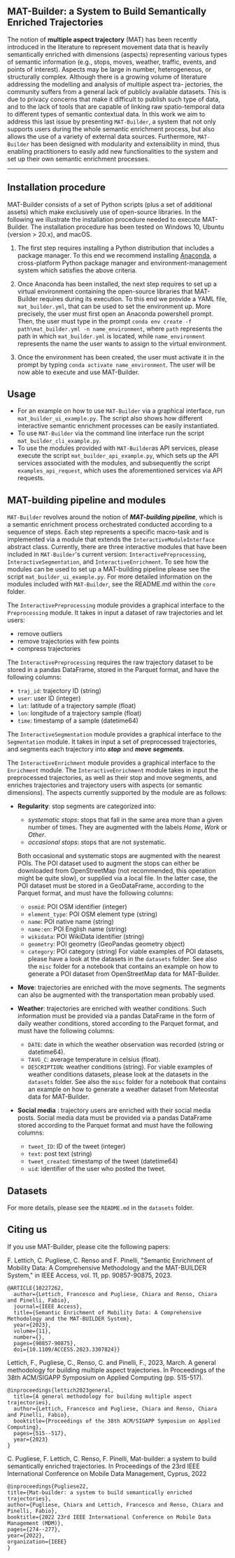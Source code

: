 ## **MAT-Builder: a System to Build Semantically Enriched Trajectories**

The notion of **multiple aspect trajectory** (MAT) has
been recently introduced in the literature to represent movement
data that is heavily semantically enriched with dimensions
(aspects) representing various types of semantic information (e.g.,
stops, moves, weather, traffic, events, and points of interest).
Aspects may be large in number, heterogeneous, or structurally
complex. Although there is a growing volume of literature
addressing the modelling and analysis of multiple aspect tra-
jectories, the community suffers from a general lack of publicly
available datasets. This is due to privacy concerns that make it
difficult to publish such type of data, and to the lack of tools that
are capable of linking raw spatio-temporal data to different types
of semantic contextual data. In this work we aim to address this
last issue by presenting ```MAT-Builder```, a system that not only
supports users during the whole semantic enrichment process,
but also allows the use of a variety of external data sources.
Furthermore, ```MAT-Builder``` has been designed with modularity
and extensibility in mind, thus enabling practitioners to easily add
new functionalities to the system and set up their own semantic
enrichment processes.

---


## **Installation procedure**

MAT-Builder consists of a set of Python scripts (plus a set of additional assets) which make exclusively use of open-source libraries. In the following we illustrate the installation procedure needed to execute MAT-Builder. The installation procedure has been tested on Windows 10, Ubuntu (version > 20.x), and macOS.

1. The first step requires installing a Python distribution that includes a package manager. To this end we recommend installing [Anaconda](https://www.anaconda.com/products/distribution), a cross-platform Python package manager and environment-management system which satisfies the above criteria.

2. Once Anaconda has been installed, the next step requires to set up a virtual environment containing the open-source libraries that MAT-Builder requires during its execution. To this end we provide a YAML file, ```mat_builder.yml```, that can be used to set the environment up. More precisely, the user must first open an Anaconda powershell prompt. Then, the user must type in the prompt ```conda env create -f path\mat_builder.yml -n name_environment```, where ```path``` represents the path in which ```mat_builder.yml``` is located, while ```name_environment``` represents the name the user wants to assign to the virtual environment.

3.	Once the environment has been created, the user must activate it in the prompt by typing ```conda activate name_environment```. The user will be now able to execute and use MAT-Builder.



## **Usage**

- For an example on how to use ```MAT-Builder``` via a graphical interface, run ```mat_builder_ui_example.py```.
  The script also shows how different interactive semantic enrichment processes can be easily instantiated.
- To use ```MAT-Builder``` via the command line interface run the script ```mat_builder_cli_example.py```.
- To use the modules provided with ```MAT-Builder```as API services, please execute the script ```mat_builder_api_example.py```, which sets up the API
  services associated with the modules, and subsequently the script ```examples_api_request```, which uses the aforementioned
  services via API requests.



## **MAT-building pipeline** and **modules**

``MAT-Builder`` revolves around the notion of ***MAT-building pipeline***, which is a
semantic enrichment process orchestrated conducted according to a sequence of steps. Each step
represents a specific macro-task and is implemented via a module that extends the
``InteractiveModuleInterface`` abstract class. Currently, there are three interactive modules that have been
included in ``MAT-Builder``'s current version: ```InteractivePreprocessing```, ```InteractiveSegmentation```, and ```InteractiveEnrichment```. To see how the modules can be used to set up a MAT-building pipeline please see
the script ``mat_builder_ui_example.py``. For more detailed information on the modules included with ```MAT-Builder```, see the 
README.md within the ```core``` folder.


The ``InteractivePreprocessing`` module provides a graphical interface to the ```Preprocessing``` module. It takes in input a dataset of raw trajectories and let users:
- remove outliers
- remove trajectories with few points
- compress trajectories

The ``InteractivePreprocessing`` requires the raw trajectory dataset to be stored in a pandas DataFrame,
stored in the Parquet format, and have the following columns:
- ```traj_id```: trajectory ID (string)
- ```user```: user ID (integer)
- ```lat```: latitude of a trajectory sample (float)
- ```lon```: longitude of a trajectory sample (float)
- ```time```: timestamp of a sample (datetime64)

The ``InteractiveSegmentation`` module provides a graphical interface to the ```Segmentation``` module. It takes in input a set of preprocessed trajectories, and segments
each trajectory into ***stop*** and ***move segments***.

The ``InteractiveEnrichment`` module provides a graphical interface to the ```Enrichment``` module. The ```InteractiveEnrichment``` module takes in input the preprocessed trajectories, as well as their stop and move segments, and enriches trajectories and trajectory users with aspects
(or semantic dimensions). The aspects currently supported by the module are as follows:
- **Regularity**: stop segments are categorized into:
  - *systematic stops*: stops that fall in the same area more than a given number of times. They are augmented with the labels  *Home*, *Work* or *Other*.
  - *occasional stops*: stops that are not systematic.
    
  Both occasional and systematic stops are augmented with the nearest POIs. 
  The POI dataset used to augment the stops can either be downloaded from OpenStreetMap (not recommended, this operation might be quite slow),
  or supplied via a local file. In the latter case, the POI dataset must be stored in a GeoDataFrame, according to the Parquet format, and must
  have the following columns:
  - ```osmid```: POI OSM identifier (integer)
  - ```element_type```: POI OSM element type (string)
  - ```name```: POI native name (string)
  - ```name:en```: POI English name (string) 
  - ```wikidata```: POI WikiData identifier (string)
  - ```geometry```: POI geometry (GeoPandas geometry object)
  - ```category```: POI category (string)
  For viable examples of POI datasets, please have a look at the datasets in the ```datasets``` folder. See also the ```misc``` folder for a notebook that
  contains an example on how to generate a POI dataset from OpenStreetMap data for MAT-Builder.


- **Move**: trajectories are enriched with the move segments. The segments can also be augmented with the transportation mean probably used.


- **Weather**: trajectories are enriched with weather conditions. Such information must be provided via a pandas DataFrame in the form of daily weather conditions, stored according to the 
  Parquet format, and must have the following columns:
  - ```DATE```: date in which the weather observation was recorded (string or datetime64).
  - ```TAVG_C```: average temperature in celsius (float).
  - ```DESCRIPTION```: weather conditions (string).
  For viable examples of weather conditions datasets, please look at the datasets in the ```datasets``` folder. See also the ```misc``` folder for a notebook that
  contains an example on how to generate a weather dataset from Meteostat data for MAT-Builder.


- **Social media** : trajectory users are enriched with their social media posts. Social media data must be provided via a pandas DataFrame stored according to 
  the Parquet format and must have the following columns:
  - ```tweet_ID```: ID of the tweet (integer)
  - ```text```: post text (string)
  - ```tweet_created```: timestamp of the tweet (datetime64)
  - ```uid```: identifier of the user who posted the tweet.



## **Datasets**

For more details, please see the ```README.md``` in the ```datasets``` folder.

## **Citing us**

If you use MAT-Builder, please cite the following papers:

F. Lettich, C. Pugliese, C. Renso and F. Pinelli, "Semantic Enrichment of Mobility Data: A Comprehensive Methodology and the MAT-BUILDER System," in IEEE Access, vol. 11, pp. 90857-90875, 2023.

```
@ARTICLE{10227262,
  author={Lettich, Francesco and Pugliese, Chiara and Renso, Chiara and Pinelli, Fabio},
  journal={IEEE Access}, 
  title={Semantic Enrichment of Mobility Data: A Comprehensive Methodology and the MAT-BUILDER System}, 
  year={2023},
  volume={11},
  number={},
  pages={90857-90875},
  doi={10.1109/ACCESS.2023.3307824}}
```

Lettich, F., Pugliese, C., Renso, C. and Pinelli, F., 2023, March. A general methodology for building multiple aspect trajectories. 
In Proceedings of the 38th ACM/SIGAPP Symposium on Applied Computing (pp. 515-517).

```
@inproceedings{lettich2023general,
  title={A general methodology for building multiple aspect trajectories},
  author={Lettich, Francesco and Pugliese, Chiara and Renso, Chiara and Pinelli, Fabio},
  booktitle={Proceedings of the 38th ACM/SIGAPP Symposium on Applied Computing},
  pages={515--517},
  year={2023}
}
```

C. Pugliese, F. Lettich, C. Renso, F. Pinelli, Mat-builder: a system to build semantically
enriched trajectories. In Proceedings of the 23rd IEEE International Conference on Mobile Data Management, Cyprus, 2022

```
@inproceedings{Pugliese22,
title={Mat-builder: a system to build semantically enriched trajectories},
author={Pugliese, Chiara and Lettich, Francesco and Renso, Chiara and Pinelli, Fabio},
booktitle={2022 23rd IEEE International Conference on Mobile Data Management (MDM)},
pages={274--277},
year={2022},
organization={IEEE}
}
```
